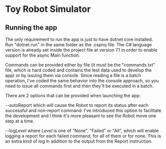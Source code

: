 Toy Robot Simulator
===================

Running the app
---------------

The only requirement to run the app is just to have dotnet core installed.
Run "dotnet run" in the same folder as the .csproj file.
The C# language version is already set inside the project file at version 7.1 in order to enable support for the async Main function.

Commands can be provided either by file (it must be the "commands.txt" file, which is hard coded and contains the test data used to develop the app) or by issuing them via console. Since reading a file is a batch operation, I've coded the same behavior into the console approach, so you need to issue all commands first and then they'll be executed in a batch.

There are 2 options that can be provided when launching the app:

--autoReport which will cause the Robot to report its status after each successful and non-report command. I've introduced this option to facilitate the development and I think it's more pleasant to see the Robot move one step at a time.

--log*Level* where *Level* is one of "None", "Failed" or "All", which will enable logging a report for each failed command, for all of them or for none. This is an extra kind of log in addition to the output from the Report instruction.
